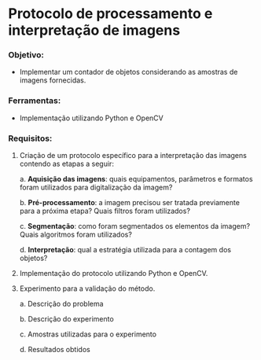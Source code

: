 # Protocolo de processamento e interpretação de imagens

### Objetivo: 
- Implementar um contador de objetos considerando as amostras de imagens fornecidas.
### Ferramentas: 
- Implementação utilizando Python e OpenCV

### Requisitos:
1. Criação de um protocolo específico para a interpretação das imagens contendo as etapas a seguir:
    
    a. __Aquisição das imagens__:  quais equipamentos, parâmetros e formatos foram utilizados para digitalização da imagem?
    
    b. __Pré-processamento__: a imagem precisou ser tratada previamente para a próxima etapa? Quais filtros foram utilizados? 
    
    c. __Segmentação__: como foram segmentados os elementos da imagem? Quais algoritmos foram utilizados?
    
    d. __Interpretação__: qual a estratégia utilizada para a contagem dos objetos?
2. Implementação do protocolo utilizando Python e OpenCV.
3. Experimento para a validação do método.
   
    a. Descrição do problema
   
    b. Descrição do experimento
   
    c. Amostras utilizadas para o experimento
   
    d. Resultados obtidos